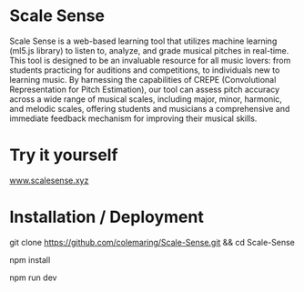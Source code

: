 # Scale Sense

Scale Sense is a web-based learning tool that utilizes machine learning (ml5.js library) to listen to, analyze, and grade musical pitches in real-time. This tool is designed to be an invaluable resource for all music lovers: from students practicing for auditions and competitions, to individuals new to learning music. By harnessing the capabilities of CREPE (Convolutional Representation for Pitch Estimation), our tool can assess pitch accuracy across a wide range of musical scales, including major, minor, harmonic, and melodic scales, offering students and musicians a comprehensive and immediate feedback mechanism for improving their musical skills.

# Try it yourself
www.scalesense.xyz

# Installation / Deployment
git clone https://github.com/colemaring/Scale-Sense.git && cd Scale-Sense

npm install

npm run dev
